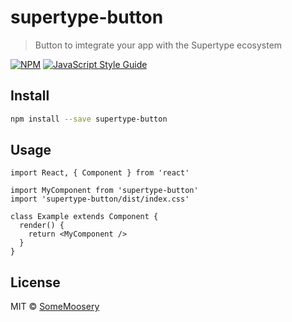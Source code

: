 # supertype-button

> Button to imtegrate your app with the Supertype ecosystem

[![NPM](https://img.shields.io/npm/v/supertype-button.svg)](https://www.npmjs.com/package/supertype-button) [![JavaScript Style Guide](https://img.shields.io/badge/code_style-standard-brightgreen.svg)](https://standardjs.com)

## Install

```bash
npm install --save supertype-button
```

## Usage

```tsx
import React, { Component } from 'react'

import MyComponent from 'supertype-button'
import 'supertype-button/dist/index.css'

class Example extends Component {
  render() {
    return <MyComponent />
  }
}
```

## License

MIT © [SomeMoosery](https://github.com/SomeMoosery)
